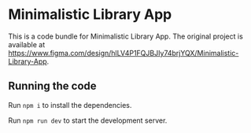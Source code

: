 
  # Minimalistic Library App

  This is a code bundle for Minimalistic Library App. The original project is available at https://www.figma.com/design/hlLV4P1FQJBJIy74brjYQX/Minimalistic-Library-App.

  ## Running the code

  Run `npm i` to install the dependencies.

  Run `npm run dev` to start the development server.
  